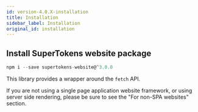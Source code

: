 ```yaml
---
id: version-4.0.X-installation
title: Installation
sidebar_label: Installation
original_id: installation
---
```


## Install SuperTokens website package
```js
npm i --save supertokens-website@^3.0.0
```

This library provides a wrapper around the <code>fetch</code> API.

<div class="specialNote">
If you are not using a single page application website framework, or using server side rendering, please be sure to see the "For non-SPA websites" section.
</div>